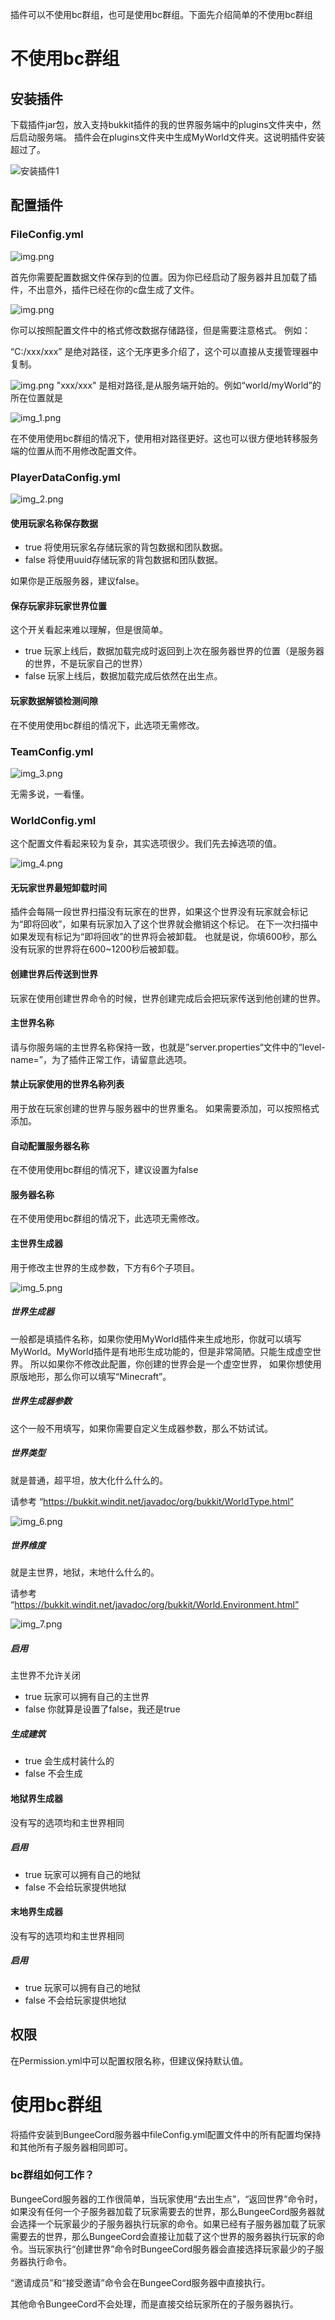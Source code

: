 插件可以不使用bc群组，也可是使用bc群组。下面先介绍简单的不使用bc群组
# 不使用bc群组
## 安装插件
下载插件jar包，放入支持bukkit插件的我的世界服务端中的plugins文件夹中，然后启动服务端。
插件会在plugins文件夹中生成MyWorld文件夹。这说明插件安装超过了。

![安装插件1](图片/插件使用方法/安装插件1.png)

## 配置插件
### FileConfig.yml
![img.png](图片/插件使用方法/FileConfig1.png)

首先你需要配置数据文件保存到的位置。因为你已经启动了服务器并且加载了插件，不出意外，插件已经在你的c盘生成了文件。

![img.png](图片/插件使用方法/FileConfig2.png)

你可以按照配置文件中的格式修改数据存储路径，但是需要注意格式。
例如：

“C:/xxx/xxx” 是绝对路径，这个无序更多介绍了，这个可以直接从支援管理器中复制。

![img.png](图片/插件使用方法/img.png)
"xxx/xxx" 是相对路径,是从服务端开始的。例如“world/myWorld”的所在位置就是

![img_1.png](图片/插件使用方法/img_1.png)

在不使用使用bc群组的情况下，使用相对路径更好。这也可以很方便地转移服务端的位置从而不用修改配置文件。
### PlayerDataConfig.yml
![img_2.png](图片/插件使用方法/img_2.png)
#### 使用玩家名称保存数据
- true 将使用玩家名存储玩家的背包数据和团队数据。
- false 将使用uuid存储玩家的背包数据和团队数据。

如果你是正版服务器，建议false。
#### 保存玩家非玩家世界位置
这个开关看起来难以理解，但是很简单。
- true 玩家上线后，数据加载完成时返回到上次在服务器世界的位置（是服务器的世界，不是玩家自己的世界）
- false 玩家上线后，数据加载完成后依然在出生点。

#### 玩家数据解锁检测间隙
在不使用使用bc群组的情况下，此选项无需修改。

### TeamConfig.yml
![img_3.png](图片/插件使用方法/img_3.png)

无需多说，一看懂。

### WorldConfig.yml
这个配置文件看起来较为复杂，其实选项很少。我们先去掉选项的值。

![img_4.png](图片/插件使用方法/img_4.png)
#### 无玩家世界最短卸载时间
插件会每隔一段世界扫描没有玩家在的世界，如果这个世界没有玩家就会标记为“即将回收”，如果有玩家加入了这个世界就会撤销这个标记。
在下一次扫描中如果发现有标记为“即将回收”的世界将会被卸载。
也就是说，你填600秒，那么没有玩家的世界将在600~1200秒后被卸载。

#### 创建世界后传送到世界
玩家在使用创建世界命令的时候，世界创建完成后会把玩家传送到他创建的世界。

#### 主世界名称
请与你服务端的主世界名称保持一致，也就是”server.properties“文件中的“level-name=”，为了插件正常工作，请留意此选项。

#### 禁止玩家使用的世界名称列表
用于放在玩家创建的世界与服务器中的世界重名。
如果需要添加，可以按照格式添加。

#### 自动配置服务器名称
在不使用使用bc群组的情况下，建议设置为false

#### 服务器名称
在不使用使用bc群组的情况下，此选项无需修改。

#### 主世界生成器
用于修改主世界的生成参数，下方有6个子项目。

![img_5.png](图片/插件使用方法/img_5.png)
##### 世界生成器
一般都是填插件名称，如果你使用MyWorld插件来生成地形，你就可以填写MyWorld。MyWorld插件是有地形生成功能的，但是非常简陋。只能生成虚空世界。
所以如果你不修改此配置，你创建的世界会是一个虚空世界，
如果你想使用原版地形，那么你可以填写“Minecraft”。

##### 世界生成器参数
这个一般不用填写，如果你需要自定义生成器参数，那么不妨试试。

##### 世界类型
就是普通，超平坦，放大化什么什么的。

请参考 “https://bukkit.windit.net/javadoc/org/bukkit/WorldType.html”

![img_6.png](图片/插件使用方法/img_6.png)

##### 世界维度
就是主世界，地狱，末地什么什么的。

请参考 “https://bukkit.windit.net/javadoc/org/bukkit/World.Environment.html”

![img_7.png](图片/插件使用方法/img_7.png)

##### 启用
主世界不允许关闭
- true 玩家可以拥有自己的主世界
- false 你就算是设置了false，我还是true

##### 生成建筑
- true 会生成村装什么的
- false 不会生成

#### 地狱界生成器
没有写的选项均和主世界相同

##### 启用
- true 玩家可以拥有自己的地狱
- false 不会给玩家提供地狱

#### 末地界生成器
没有写的选项均和主世界相同

##### 启用
- true 玩家可以拥有自己的地狱
- false 不会给玩家提供地狱

## 权限
在Permission.yml中可以配置权限名称，但建议保持默认值。

# 使用bc群组
将插件安装到BungeeCord服务器中fileConfig.yml配置文件中的所有配置均保持和其他所有子服务器相同即可。

### bc群组如何工作？
BungeeCord服务器的工作很简单，当玩家使用“去出生点”，“返回世界”命令时，如果没有任何一个子服务器加载了玩家需要去的世界，那么BungeeCord服务器就会选择一个玩家最少的子服务器执行玩家的命令。如果已经有子服务器加载了玩家需要去的世界，那么BungeeCord会直接让加载了这个世界的服务器执行玩家的命令。当玩家执行“创建世界”命令时BungeeCord服务器会直接选择玩家最少的子服务器执行命令。

“邀请成员”和“接受邀请”命令会在BungeeCord服务器中直接执行。

其他命令BungeeCord不会处理，而是直接交给玩家所在的子服务器执行。